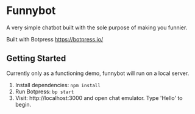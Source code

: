 # Funnybot
A very simple chatbot built with the sole purpose of making you funnier. 

Built with Botpress https://botpress.io/

## Getting Started

Currently only as a functioning demo, funnybot will run on a local server. 

1. Install dependencies: `npm install`
2. Run Botpress: `bp start`
3. Visit: http://localhost:3000 and open chat emulator. Type 'Hello' to begin. 
